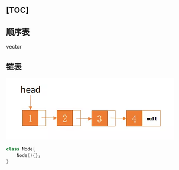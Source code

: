 [TOC]
---
## 顺序表
vector

## 链表
![20200320001140.png](https://raw.githubusercontent.com/itisl/Pic_Bed/master/img/20200320001140.png)

```cpp
class Node{
    Node(){};
}
```